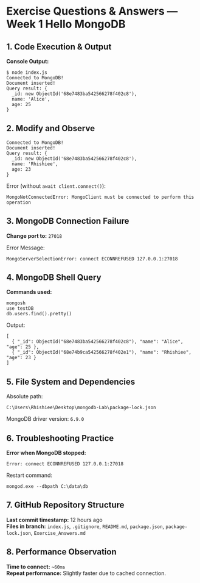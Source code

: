 # Exercise Questions & Answers — Week 1 Hello MongoDB

## 1. Code Execution & Output

**Console Output:**

```
$ node index.js
Connected to MongoDB!
Document inserted!
Query result: {
  _id: new ObjectId('68e7483ba542566278f402c8'),
  name: 'Alice',
  age: 25
}
```

## 2. Modify and Observe

```
Connected to MongoDB!
Document inserted!
Query result: {
  _id: new ObjectId('68e7483ba542566278f402c8'),
  name: 'Rhishiee',
  age: 23
}
```

Error (without `await client.connect()`): 
```
MongoNotConnectedError: MongoClient must be connected to perform this operation
```

## 3. MongoDB Connection Failure

**Change port to:** `27018`

Error Message:
```
MongoServerSelectionError: connect ECONNREFUSED 127.0.0.1:27018
```

## 4. MongoDB Shell Query

**Commands used:**
```
mongosh
use testDB
db.users.find().pretty()
```
Output:
```
[
  { "_id": ObjectId("68e7483ba542566278f402c8"), "name": "Alice", "age": 25 },
  { "_id": ObjectId("68e74b9ca542566278f402e1"), "name": "Rhishiee", "age": 23 }
]
```

## 5. File System and Dependencies

Absolute path:
```
C:\Users\Rhishiee\Desktop\mongodb-Lab\package-lock.json
```
MongoDB driver version: `6.9.0`

## 6. Troubleshooting Practice

**Error when MongoDB stopped:** 
```
Error: connect ECONNREFUSED 127.0.0.1:27018
```

Restart command: 
```
mongod.exe --dbpath C:\data\db
```

## 7. GitHub Repository Structure

**Last commit timestamp:** 12 hours ago  
**Files in branch:** `index.js`, `.gitignore`, `README.md`, `package.json`, `package-lock.json`, `Exercise_Answers.md`

## 8. Performance Observation

**Time to connect:** `~60ms`  
**Repeat performance:** Slightly faster due to cached connection.
